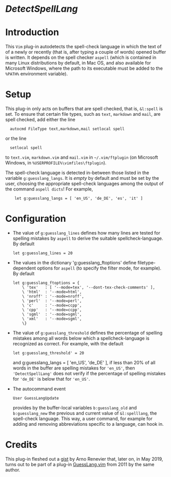 *DetectSpellLang*
=========

# Introduction

This `Vim` plug-in autodetects the spell-check language in which the text of  of a newly or recently (that is, after typing a couple of words) opened buffer is written.
It depends on the spell checker `aspell` (which is contained in many Linux distributions by default, in Mac OS, and also available for Microsoft Windows, where the path to its executable must be added to the `%PATH%` environment variable).

# Setup

This plug-in only acts on buffers that are spell checked, that is, `&l:spell` is set.
To ensure that certain file types, such as `text`, `markdown` and `mail`,
are spell checked, add either the line

```vim
  autocmd FileType text,markdown,mail setlocal spell
```

or the line

```vim
  setlocal spell
```

to `text.vim`, `markdown.vim` and `mail.vim` in `~/.vim/ftplugin` (on Microsoft Windows, in `%USERPROFILE%\vimfiles\ftplugin`).

The spell-check language is detected in-between those listed in the variable `g:guesslang_langs`.
It is *empty* by default and must be set by the user, choosing the appropriate spell-check languages among the output of the command `aspell dicts`!
For example,
```vim
    let g:guesslang_langs = [ 'en_US', 'de_DE', 'es', 'it' ]
```

# Configuration

- The value of `g:guesslang_lines` defines how many lines are tested for spelling mistakes by `aspell` to derive the suitable spellcheck-language.
    By default

    ```vim
    let g:guesslang_lines = 20
    ```

- The values in the dictionary 'g:guesslang_ftoptions' define filetype- dependent options for `aspell` (to specify the filter mode, for example).
    By default

    ```vim
    let g:guesslang_ftoptions = {
        \ 'tex'   : [ '--mode=tex', '--dont-tex-check-comments' ],
        \ 'html'  : '--mode=html',
        \ 'nroff' : '--mode=nroff',
        \ 'perl'  : '--mode=perl',
        \ 'c'     : '--mode=ccpp',
        \ 'cpp'   : '--mode=ccpp',
        \ 'sgml'  : '--mode=sgml',
        \ 'xml'   : '--mode=sgml',
        \}
    ```

- The value of `g:guesslang_threshold` defines the percentage of spelling mistakes among all words below which a spellcheck-language is recognized as correct.
    For example, with the default

    ```vim
    let g:guesslang_threshold' = 20
    ```

  and g:guesslang_langs = [ 'en_US', 'de_DE' ], if less than 20% of all words in the buffer are spelling mistakes for `'en_US'`, then `'DetectSpellLang'` does not verify if the percentage of spelling mistakes for `'de_DE'` is below that for `'en_US'`.

- The autocommand event

    ```vim
    User GuessLangUpdate
    ```

  provides by the buffer-local variables `b:guesslang_old` and `b:guesslang_new` the previous and current value of `&l:spelllang`, the spell-check language.
    This way, a user command, for example for adding and removing abbreviations specific to a language, can hook in.

# Credits

This plug-in fleshed out a [gist](https://gist.github.com/arenevier/1142114) by Arno Renevier that, later on, in May 2019, turns out to be part of a plug-in [GuessLang.vim](https://github.com/arenevier/vimguesslang/blob/master/GuessLang.vim) from 2011 by the same author.
